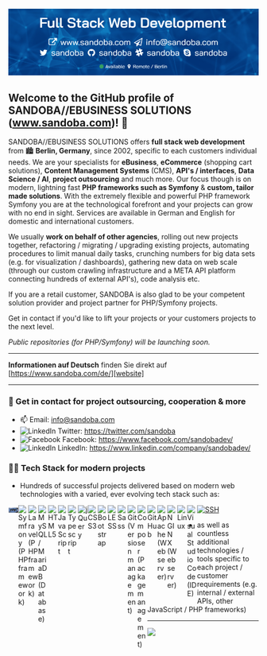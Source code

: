 [![background](https://raw.githubusercontent.com/sandoba/sandoba/main/images/cover.png)][website]

## Welcome to the GitHub profile of SANDOBA//EBUSINESS SOLUTIONS (www.sandoba.com)! 👋

SANDOBA//EBUSINESS SOLUTIONS offers **full stack web development** from 🏙 **Berlin, Germany**, since 2002, specific to each customers individual needs.
We are your specialists for **eBusiness**, **eCommerce** (shopping cart solutions), **Content Management Systems** (CMS), **API's / interfaces**, **Data Science / AI**, **project outsourcing** and much more. Our focus though is on modern, lightning fast **PHP frameworks such as Symfony** & **custom, tailor made solutions**. With the extremely flexible and powerful PHP framework Symfony you are at the technological forefront and your projects can grow with no end in sight. Services are available in German and English for domestic and international customers.

We usually **work on behalf of other agencies**, rolling out new projects together, refactoring / migrating / upgrading existing projects, automating procedures to limit manual daily tasks, crunching numbers for big data sets (e.g. for visualization / dashboards), gathering new data on web scale (through our custom crawling infrastructure and a META API platform connecting hundreds of external API's), code analysis etc.

If you are a retail customer, SANDOBA is also glad to be your competent solution provider and project partner for PHP/Symfony projects.

Get in contact if you'd like to lift your projects or your customers projects to the next level.

*Public repositories (for PHP/Symfony) will be launching soon.*

---

**Informationen auf Deutsch** finden Sie direkt auf [https://www.sandoba.com/de/][website]

---

### 🤝 Get in contact for project outsourcing, cooperation & more

- 📫 Email: info@sandoba.com
- <img src="https://cdn.jsdelivr.net/gh/devicons/devicon/icons/twitter/twitter-original.svg" alt="LinkedIn" width="20"> Twitter: https://twitter.com/sandoba
- <img src="https://cdn.jsdelivr.net/gh/devicons/devicon/icons/facebook/facebook-original.svg" alt="Facebook" width="20"> Facebook: https://www.facebook.com/sandobadev/
- <img src="https://cdn.jsdelivr.net/gh/devicons/devicon/icons/linkedin/linkedin-original.svg" alt="LinkedIn" width="20"> LinkedIn: https://www.linkedin.com/company/sandobadev/

### 👨‍💻 Tech Stack for modern projects

- Hundreds of successful projects delivered based on modern web technologies with a varied, ever evolving tech stack such as:

[<img src="https://raw.githubusercontent.com/sandoba/sandoba/main/images/php-original.svg" alt="PHP 7/8" width="20" align="left">][website]
[<img src="https://cdn.jsdelivr.net/gh/devicons/devicon/icons/symfony/symfony-original.svg" alt="Symfony (PHP framework)" width="20" align="left">][website]
[<img src="https://cdn.jsdelivr.net/gh/devicons/devicon/icons/laravel/laravel-plain.svg" alt="Laravel (PHP framework)" width="20" align="left">][website]
[<img src="https://cdn.jsdelivr.net/gh/devicons/devicon/icons/mysql/mysql-original.svg" alt="MySQL / MariaDB (Database)" width="20" align="left">][website]
[<img src="https://cdn.jsdelivr.net/gh/devicons/devicon/icons/html5/html5-original.svg" alt="HTML5" width="20" align="left">][website]
[<img src="https://cdn.jsdelivr.net/gh/devicons/devicon/icons/javascript/javascript-original.svg" alt="JavaScript" width="20" align="left">][website]
[<img src="https://cdn.jsdelivr.net/gh/devicons/devicon/icons/typescript/typescript-original.svg" alt="Typescript" width="20" align="left">][website]
[<img src="https://cdn.jsdelivr.net/gh/devicons/devicon/icons/jquery/jquery-original.svg" alt="jQuery" width="20" align="left">][website]
[<img src="https://cdn.jsdelivr.net/gh/devicons/devicon/icons/css3/css3-original.svg" alt="CSS3" width="20" align="left">][website]
[<img src="https://cdn.jsdelivr.net/gh/devicons/devicon/icons/bootstrap/bootstrap-original.svg" alt="Bootstrap" width="20" align="left">][website]
[<img src="https://cdn.jsdelivr.net/gh/devicons/devicon/icons/less/less-plain-wordmark.svg" alt="LESS" width="20" align="left">][website]
[<img src="https://cdn.jsdelivr.net/gh/devicons/devicon/icons/sass/sass-original.svg" alt="Sass" width="20" align="left">][website]
[<img src="https://cdn.jsdelivr.net/gh/devicons/devicon/icons/git/git-original.svg" alt="Git (Version management)" width="20" align="left">][website]
[<img src="https://cdn.jsdelivr.net/gh/devicons/devicon/icons/composer/composer-original.svg" alt="Composer (Package management)" width="20" align="left">][website]
[<img src="https://cdn.jsdelivr.net/gh/devicons/devicon/icons/github/github-original.svg" alt="GitHub" width="20" align="left">][website]
[<img src="https://cdn.jsdelivr.net/gh/devicons/devicon/icons/apache/apache-original.svg" alt="Apache (Web server)" width="20" align="left">][website]
[<img src="https://cdn.jsdelivr.net/gh/devicons/devicon/icons/nginx/nginx-original.svg" alt="NGINX (Web server)" width="20" align="left">][website]
[<img src="https://cdn.jsdelivr.net/gh/devicons/devicon/icons/linux/linux-original.svg" alt="Linux" width="20" align="left">][website]
[<img src="https://cdn.jsdelivr.net/gh/devicons/devicon/icons/vscode/vscode-original.svg" alt="Visual Studio Code (IDE)" width="20" align="left">][website]
[<img src="https://cdn.jsdelivr.net/gh/devicons/devicon/icons/ssh/ssh-original.svg" alt="SSH" width="20">][website]

- as well as countless additional technologies / tools specific to each project / customer requirements (e.g. internal / external APIs, other JavaScript / PHP frameworks)

---

![](https://github-profile-summary-cards.vercel.app/api/cards/profile-details?username=sandoba&theme=github)

[website]: https://www.sandoba.com/

